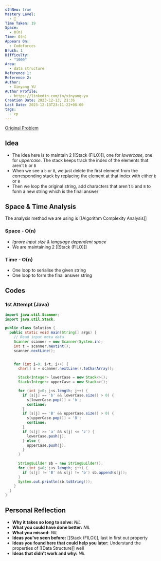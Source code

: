 ```yaml
---
sthNew: true
Mastery Level:
  - 📗
Time Taken: 19
Space:
  - O(n)
Time: O(n)
Appears On:
  - Codeforces
Brush: 1
Difficulty:
  - "1000"
Area:
  - data structure
Reference 1: 
Reference 2: 
Author:
  - Xinyang YU
Author Profile:
  - https://linkedin.com/in/xinyang-yu
Creation Date: 2023-12-13, 21:36
Last Date: 2023-12-13T23:11:22+08:00
tags:
  - cp
---
```

[Original Problem](https://codeforces.com/contest/1907/problem/B)
## Idea
- The idea here is to maintain 2 [[Stack (FILO)]], one for *lowercase*, one for *uppercase*. The stack keeps track the index of the elements that aren't `b` or `B`
- When we see a `b` or `B`, we just delete the first element from the corresponding stack by replacing the element at that index with either `b` or `B`
- Then we loop the original string, add characters that aren't `b` and `B` to form a new string which is the final answer


## Space & Time Analysis
The analysis method we are using is [[Algorithm Complexity Analysis]]
### Space - O(n)
- *Ignore input size & language dependent space*
- We are maintaining 2 [[Stack (FILO)]]
### Time - O(n)
- One loop to serialise the given string
- One loop to form the final answer string
 

## Codes
### 1st Attempt (Java)
```java
import java.util.Scanner;
import java.util.Stack;

public class Solution {
  public static void main(String[] args) {
    // Read input meta data
    Scanner scanner = new Scanner(System.in);
    int t = scanner.nextInt();
    scanner.nextLine();
    

    for (int i=0; i<t; i++) {
      char[] s = scanner.nextLine().toCharArray();

      Stack<Integer> lowerCase = new Stack<>();
      Stack<Integer> upperCase = new Stack<>();

      for (int j=0; j<s.length; j++) {
        if (s[j] == 'b' && lowerCase.size() > 0) {
          s[lowerCase.pop()] = 'b';
          continue;
        }
        if (s[j] == 'B' && upperCase.size() > 0) {
          s[upperCase.pop()] = 'B';
          continue;
        }
        if (s[j] >= 'a' && s[j] <= 'z') {
          lowerCase.push(j);
        } else {
          upperCase.push(j);
        }
      }
      
      StringBuilder sb = new StringBuilder();
      for (int j=0; j<s.length; j++) {
        if (s[j] != 'B' && s[j] != 'b') sb.append(s[j]);
      }
      System.out.println(sb.toString());
    }
  }
}
```

## Personal Reflection
- **Why it takes so long to solve:** *NIL*
- **What you could have done better:** *NIL*
- **What you missed:** *NIL*
- **Ideas you've seen before:** [[Stack (FILO)]], last in first out property
- **Ideas you found here that could help you later:** Understand the properties of [[Data Structure]] well
- **Ideas that didn't work and why:** *NIL*